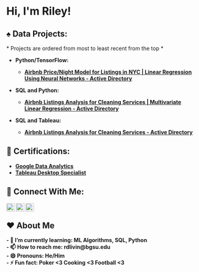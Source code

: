 <h1>Hi, I'm Riley! </h1>

<h2> ♠️ Data Projects:</h2>
* Projects are ordered from most to least recent from the top *

- <b> Python/TensorFlow:<b/>
  - [Airbnb Price/Night Model for Listings in NYC | Linear Regression Using Neural Networks - Active Directory](https://github.com/Riley-livingston/Tensorflow-Airbnb-Project)

- <b> SQL and Python:<b/>
  - [Airbnb Listings Analysis for Cleaning Services | Multivariate Linear Regression - Active Directory](https://github.com/Riley-livingston/Airbnb-Listings-Analysis-for-Cleaning-Services-v2)

- <b>SQL and Tableau:</b>
  - [Airbnb Listings Analysis for Cleaning Services - Active Directory](https://github.com/Riley-livingston/AirBnb-Project)

<h2> 📄 Certifications:</h2>

- [Google Data Analytics](https://coursera.org/share/1bc669ea0359a81e313d773a412d5bb6)
- [Tableau Desktop Specialist](https://www.credly.com/badges/cd0f31cb-d769-4520-9b8d-a0dfabcaa071?source=linked_in_profile)

<h2> 🤳 Connect With Me:</h2>



[<img align="left" alt="RileyLivingston | LinkedIn" width="22px" src="https://simpleicons.org/icons/linkedin.svg" />][linkedin]
[<img align="left" alt="RileyLivingston | Twitter" width="22px" src="https://simpleicons.org/icons/twitter.svg" />][twitter]
[<img align="left" alt="RileyLivingston | Kaggle" width="22px" src="https://simpleicons.org/icons/kaggle.svg" />][kaggle]

[linkedin]: https://www.linkedin.com/in/rileylivingston/
[twitter]: https://twitter.com/RLivData
[kaggle]: https://www.kaggle.com/rileylivingston
<br /> 
<h2>  ❤️ About Me</h2>
 - 🌱 I’m currently learning: ML Algorithms, SQL, Python
<br />
 - 📫 How to reach me: rdlivin@bgsu.edu
<br />
 - 😄 Pronouns: He/Him
<br />
 - ⚡ Fun fact: Poker <3 Cooking <3 Football <3
